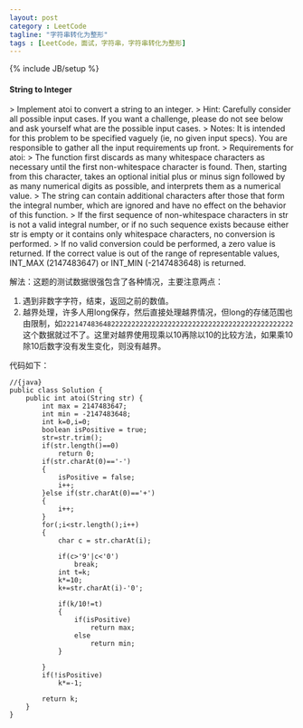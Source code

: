 ```yaml
---
layout: post
category : LeetCode
tagline: "字符串转化为整形"
tags : [LeetCode，面试，字符串，字符串转化为整形]
---
```

{% include JB/setup %}

<h4 id="String-to-Integer">String to Integer</h4>
>
Implement atoi to convert a string to an integer.
>
Hint: Carefully consider all possible input cases. If you want a challenge, please do not see below and ask yourself what are the possible input cases.
>
Notes: It is intended for this problem to be specified vaguely (ie, no given input specs). You are responsible to gather all the input requirements up front.
>
Requirements for atoi:
>
The function first discards as many whitespace characters as necessary until the first non-whitespace character is found. Then, starting from this character, takes an optional initial plus or minus sign followed by as many numerical digits as possible, and interprets them as a numerical value.
>
The string can contain additional characters after those that form the integral number, which are ignored and have no effect on the behavior of this function.
>
If the first sequence of non-whitespace characters in str is not a valid integral number, or if no such sequence exists because either str is empty or it contains only whitespace characters, no conversion is performed.
>
If no valid conversion could be performed, a zero value is returned. If the correct value is out of the range of representable values, INT_MAX (2147483647) or INT_MIN (-2147483648) is returned.




解法：这题的测试数据很强包含了各种情况，主要注意两点：

1. 遇到非数字字符，结束，返回之前的数值。
2. 越界处理，许多人用long保存，然后直接处理越界情况，但long的存储范围也由限制，如`222147483648222222222222222222222222222222222222222222222`这个数据就过不了。这里对越界使用现乘以10再除以10的比较方法，如果乘10除10后数字没有发生变化，则没有越界。

代码如下：

	//{java}
	public class Solution {
	    public int atoi(String str) {
	        int max = 2147483647;
	        int min = -2147483648;
	        int k=0,i=0;
	        boolean isPositive = true;
	        str=str.trim();
	        if(str.length()==0)
	            return 0;
	        if(str.charAt(0)=='-')
	        {
	            isPositive = false;
	            i++;
	        }else if(str.charAt(0)=='+')
	        {
	            i++;
	        }
	        for(;i<str.length();i++)
	        {
	            char c = str.charAt(i);
	
	            if(c>'9'|c<'0')
	                break;
	            int t=k;
	            k*=10;
	            k+=str.charAt(i)-'0';
	              
	            if(k/10!=t)
	            {
	                if(isPositive)
	                    return max;
	                else
	                    return min;
	            }
	        
	        }      
	        if(!isPositive)
	            k*=-1;
	        
	        return k;
	    }
	}
	